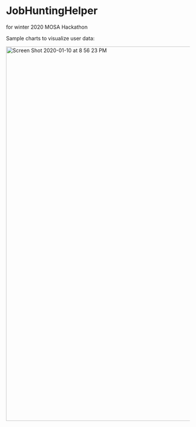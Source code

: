 # JobHuntingHelper
for winter 2020 MOSA Hackathon

Sample charts to visualize user data:

<img width="1024" alt="Screen Shot 2020-01-10 at 8 56 23 PM" src="https://user-images.githubusercontent.com/48896690/72200189-0e6c2e00-33fb-11ea-88e7-ef705034656a.png">
